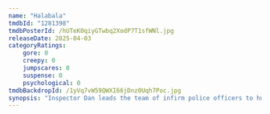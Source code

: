 ```yaml
---
name: "Halabala"
tmdbId: "1281398"
tmdbPosterId: /hUTeK0qiyGTwbq2XodP7T1sfWNl.jpg
releaseDate: 2025-04-03
categoryRatings:
    gore: 0
    creepy: 0
    jumpscares: 0
    suspense: 0
    psychological: 0
tmdbBackdropId: /1yVq7vW59QWXI66jDnz0Uqh7Poc.jpg
synopsis: "Inspector Dan leads the team of infirm police officers to hunt down the brutal escaped prisoner in the Halabala forest down south, only to discover that the dark secret inside the forest is turning against them."
---
```

